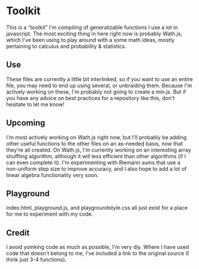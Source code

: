 # Toolkit
This is a "toolkit" I'm compiling of generalizable functions I use a lot in javascript. The most exciting thing in here right now is probably Wath.js, which I've been using to play around with a some math ideas, mostly pertaining to calculus and probability & statistics.
## Use
These files are currently a little bit interlinked, so if you want to use an entire file, you may need to end up using several, or unbraiding them. Because I'm actively working on these, I'm probably not going to create a min.js. But if you have any advice on best practices for a repository like this, don't hesitate to let me know!
## Upcoming
I'm most actively working on Wath.js right now, but I'll probably be adding other useful functions to the other files on an as-needed basis, now that they're all created. On Wath.js, I'm currently working on an interesting array shuffling algorithm, although it will less efficient than other algorithms (if I can even complete it). I'm experimenting with Riemann sums that use a non-uniform step size to improve accuracy, and I also hope to add a lot of linear algebra functionality very soon. 
## Playground
index.html, playground.js, and playgroundstyle.css all just exist for a place for me to experiment with my code.
## Credit
I avoid yoinking code as much as possible, I'm very diy. Where I have used code that doesn't belong to me, I've included a link to the original source (I think just 3-4 functions).